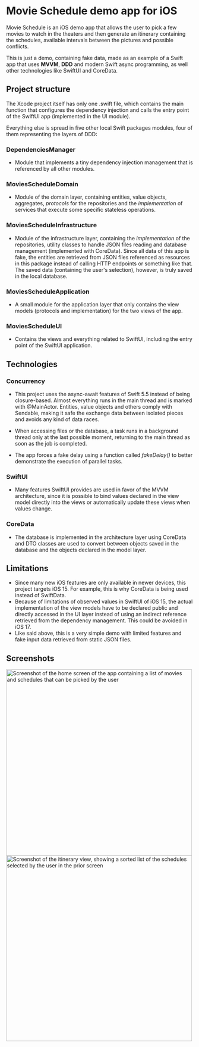 # Movie Schedule demo app for iOS

Movie Schedule is an iOS demo app that allows the user to pick a few movies to watch in the theaters and then generate an itinerary containing the schedules, available intervals between the pictures and possible conflicts.

This is just a demo, containing fake data, made as an example of a Swift app that uses **MVVM**, **DDD** and modern Swift async programming, as well other technologies like SwiftUI and CoreData.

## Project structure

The Xcode project itself has only one .swift file, which contains the main function that configures the dependency injection and calls the entry point of the SwiftUI app (implemented in the UI module).

Everything else is spread in five other local Swift packages modules, four of them representing the layers of DDD:

### DependenciesManager

- Module that implements a tiny dependency injection management that is referenced by all other modules.

### MoviesScheduleDomain

- Module of the domain layer, containing entities, value objects, aggregates, *protocols* for the repositories and the *implementation* of services that execute some specific stateless operations.

### MoviesScheduleInfrastructure

- Module of the infrastructure layer, containing the *implementation* of the repositories, utility classes to handle JSON files reading and database management (implemented with CoreData). Since all data of this app is fake, the entities are retrieved from JSON files referenced as resources in this package instead of calling HTTP endpoints or something like that. The saved data (containing the user's selection), however, is truly saved in the local database. 

### MoviesScheduleApplication

- A small module for the application layer that only contains the view models (protocols and implementation) for the two views of the app.

### MoviesScheduleUI

- Contains the views and everything related to SwiftUI, including the entry point of the SwiftUI application.

## Technologies

### Concurrency

- This project uses the async-await features of Swift 5.5 instead of being closure-based. Almost everything runs in the main thread and is marked with @MainActor. Entities, value objects and others comply with Sendable, making it safe the exchange data between isolated pieces and avoids any kind of data races.

- When accessing files or the database, a task runs in a background thread only at the last possible moment, returning to the main thread as soon as the job is completed.

- The app forces a fake delay using a function called *fakeDelay()* to better demonstrate the execution of parallel tasks.

### SwiftUI

- Many features SwiftUI provides are used in favor of the MVVM architecture, since it is possible to bind values declared in the view model directly into the views or automatically update these views when values change.

### CoreData

- The database is implemented in the architecture layer using CoreData and DTO classes are used to convert between objects saved in the database and the objects declared in the model layer.

## Limitations

- Since many new iOS features are only available in newer devices, this project targets iOS 15. For example, this is why CoreData is being used instead of SwiftData.
- Because of limitations of observed values in SwiftUI of iOS 15, the actual implementation of the view models have to be declared public and directly accessed in the UI layer instead of using an indirect reference retrieved from the dependency management. This could be avoided in iOS 17.
- Like said above, this is a very simple demo with limited features and fake input data retrieved from static JSON files.

## Screenshots

<img alt="Screenshot of the home screen of the app containing a list of movies and schedules that can be picked by the user" src="Screenshot1.png" alt="drawing" width="500"/>
<img alt="Screenshot of the itinerary view, showing a sorted list of the schedules selected by the user in the prior screen" src="Screenshot2.png" alt="drawing" width="500"/>

